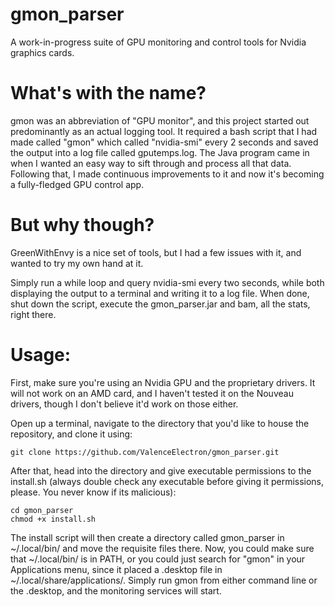 # gmon_parser

A work-in-progress suite of GPU monitoring and control tools for Nvidia graphics cards.

# What's with the name?

gmon was an abbreviation of "GPU monitor", and this project started  out predominantly as an actual logging tool. It required a bash script that I had made called "gmon" which called "nvidia-smi"
every 2 seconds and saved the output into a log file called gputemps.log. The Java program came in when I wanted an easy way to sift through and process all that data. <br>
Following that, I made continuous improvements to it and now it's becoming a fully-fledged GPU control app.

# But why though?

GreenWithEnvy is a nice set of tools, but I had a few issues with it, and wanted to try my own hand at it.

Simply run a while loop and query nvidia-smi every two seconds, while both displaying the output to a terminal and writing it to
a log file. When done, shut down the script, execute the gmon_parser.jar and bam, all the stats, right there.

# Usage:

First, make sure you're using an Nvidia GPU and the proprietary drivers. It will not work on an AMD card, and I haven't tested it on the Nouveau drivers, though I don't believe it'd work on those either.<br>

Open up a terminal, navigate to the directory that you'd like to house the repository, and clone it using:

    git clone https://github.com/ValenceElectron/gmon_parser.git

After that, head into the directory and give executable permissions to the install.sh (always double check any executable before giving it permissions, please. You never know if its malicious):

    cd gmon_parser
    chmod +x install.sh

The install script will then create a directory called gmon_parser in ~/.local/bin/ and move the requisite files there. Now, you could make sure that ~/.local/bin/ is in PATH, or you could
just search for "gmon" in your Applications menu, since it placed a .desktop file in ~/.local/share/applications/. Simply run gmon from either command line or the .desktop, and the monitoring services will start.